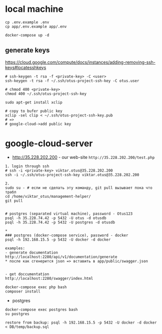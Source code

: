 # local machine
```
cp .env.example .env
cp app/.env.example app/.env

docker-compose up -d
```


## generate keys
https://cloud.google.com/compute/docs/instances/adding-removing-ssh-keys#locatesshkeys

``` 
# ssh-keygen -t rsa -f <private-key> -C <user>
ssh-keygen -t rsa -f ~/.ssh/otus-project-ssh-key -C otus.user

# chmod 400 <private-key>
chmod 400 ~/.ssh/otus-project-ssh-key

sudo apt-get install xclip

# copy to bufer public key
xclip -sel clip < ~/.ssh/otus-project-ssh-key.pub
# =>
# google-cloud->add public key

```

# google-cloud-server
- http://35.228.202.200 - our web-site
```http://35.228.202.200/test.php```

```
1. login through ssh
# ssh -i <private-key> viktar.otus@35.228.202.200
ssh -i ~/.ssh/otus-project-ssh-key viktar.otus@35.228.202.200

2. 
sudo su - # если не сделать эту команду, git pull вызывает пока что трабл
cd /home/viktar_otus/management-helper/
git pull


# postgres (separated virtual machine), password - Otus123
psql -h 35.228.74.42 -p 5432 -U otus -d otusdb
psql -h 35.228.74.42 -p 5432 -U postgres -d otusdb

*
### postgres (docker-compose service), password - docker
psql -h 192.168.15.5 -p 5432 -U docker -d docker
```

```
examples:
- generate documentation
http://localhost:2280/api/v1/documentation/generate
* после как сгенерится json => вставить в app/public/swagger.json


- get doccumentation
http://localhost:2280/swagger/index.html

docker-compose exec php bash
composer install

```

- postgres
```
docker-compose exec postgres bash
su postgres

restore from backup: psql -h 192.168.15.5 -p 5432 -U docker -d docker  < DB/temp/backup.sql
```
